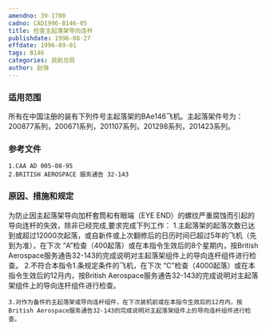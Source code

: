 ```yaml
---
amendno: 39-1700
cadno: CAD1996-B146-05
title: 检查主起落架导向连杆
publishdate: 1996-08-27
effdate: 1996-09-01
tags: B146
categories: 民航总局
author: 赵强
---
```


### 适用范围 
所有在中国注册的装有下列件号主起落架的BAe146飞机。主起落架件号为：200877系列，200671系列，201107系列，201298系列，201423系列。

### 参考文件
    1.CAA AD 005-08-95 
    2.BRITISH AEROSPACE 服务通告 32-143 

### 原因、措施和规定 
为防止因主起落架导向加杆套筒和有眼端（EYE END）的螺纹严重腐蚀而引起的导向连杆的失效，除非已经完成,要求完成下列工作： 
    1.主起落架的起落次数已达到或超过12000次起落，或自新件或上次翻修后的日历时间已超过5年的飞机（先到为准），在下次 “A”检查（400起落）或在本指令生效后的8个星期内，按British Aerospace服务通告32-143的完成说明对主起落架组件上的导向连杆组件进行检查。 
    2.不符合本指令1.条规定条件的飞机，在下次 “C”检查（4000起落）或在本指令生效后的12月内，按British Aerospace服务通告32-143的完成说明对主起落架组件上的导向连杆组件进行检查。 

  
    3.对作为备件的主起落架或导向连杆组件，在下次装机前或在本指令生效后的12月内，按British Aerospace服务通告32-143的完成说明对主起落架组件上的导向连杆组件进行检查。
